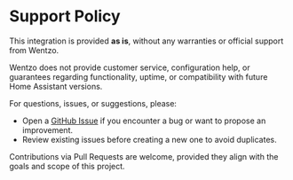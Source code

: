 # Support Policy

This integration is provided **as is**, without any warranties or official support from Wentzo.

Wentzo does not provide customer service, configuration help, or guarantees regarding functionality, uptime, or compatibility with future Home Assistant versions.

For questions, issues, or suggestions, please:
- Open a [GitHub Issue](https://github.com/WentzoDevelopment/whes_battery_integration/issues) if you encounter a bug or want to propose an improvement.
- Review existing issues before creating a new one to avoid duplicates.

Contributions via Pull Requests are welcome, provided they align with the goals and scope of this project.
